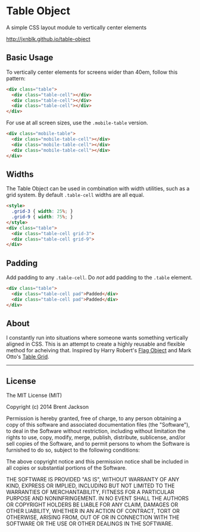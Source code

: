 # Table Object
A simple CSS layout module to vertically center elements

http://jxnblk.github.io/table-object

## Basic Usage
To vertically center elements for screens wider than 40em, follow this pattern:

``` html
<div class="table">
  <div class="table-cell"></div>
  <div class="table-cell"></div>
  <div class="table-cell"></div>
</div>
```

For use at all screen sizes, use the `.mobile-table` version.
``` html
<div class="mobile-table">
  <div class="mobile-table-cell"></div>
  <div class="mobile-table-cell"></div>
  <div class="mobile-table-cell"></div>
</div>
```

## Widths
The Table Object can be used in combination with width utilities, such as a grid system.
By default `.table-cell` widths are all equal.

``` html
<style>
  .grid-3 { width: 25%; }
  .grid-9 { width: 75%; }
</style>
<div class="table">
  <div class="table-cell grid-3">
  <div class="table-cell grid-9">
</div>
```

## Padding
Add padding to any `.table-cell`. Do *not* add padding to the `.table` element.

``` html
<div class="table">
  <div class="table-cell pad">Padded</div>
  <div class="table-cell pad">Padded</div>
</div>
```

## About
I constantly run into situations where someone wants something vertically aligned in CSS.
This is an attempt to create a highly reusable and flexible method for acheiving that.
Inspired by Harry Robert's
[Flag Object](http://csswizardry.com/2013/05/the-flag-object/)
and Mark Otto's
[Table Grid](http://mdo.github.io/table-grid/).

---

## License
The MIT License (MIT)

Copyright (c) 2014 Brent Jackson

Permission is hereby granted, free of charge, to any person obtaining a copy
of this software and associated documentation files (the "Software"), to deal
in the Software without restriction, including without limitation the rights
to use, copy, modify, merge, publish, distribute, sublicense, and/or sell
copies of the Software, and to permit persons to whom the Software is
furnished to do so, subject to the following conditions:

The above copyright notice and this permission notice shall be included in
all copies or substantial portions of the Software.

THE SOFTWARE IS PROVIDED "AS IS", WITHOUT WARRANTY OF ANY KIND, EXPRESS OR
IMPLIED, INCLUDING BUT NOT LIMITED TO THE WARRANTIES OF MERCHANTABILITY,
FITNESS FOR A PARTICULAR PURPOSE AND NONINFRINGEMENT. IN NO EVENT SHALL THE
AUTHORS OR COPYRIGHT HOLDERS BE LIABLE FOR ANY CLAIM, DAMAGES OR OTHER
LIABILITY, WHETHER IN AN ACTION OF CONTRACT, TORT OR OTHERWISE, ARISING FROM,
OUT OF OR IN CONNECTION WITH THE SOFTWARE OR THE USE OR OTHER DEALINGS IN
THE SOFTWARE.
